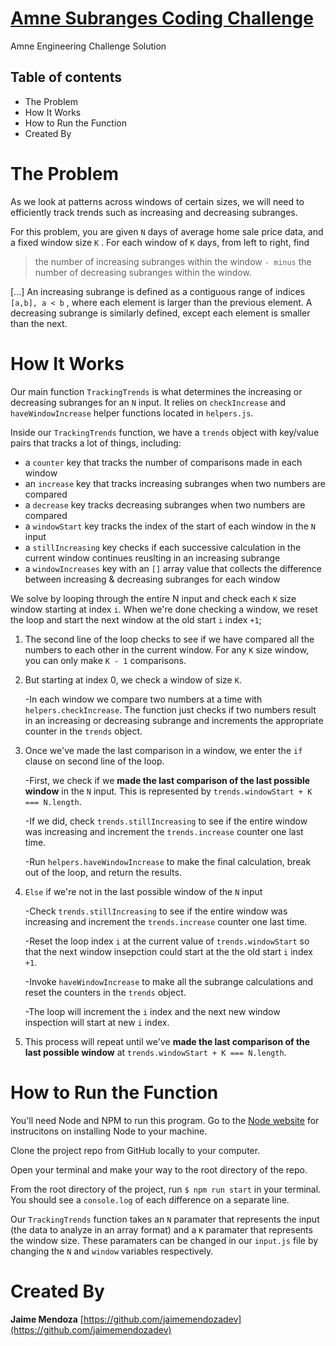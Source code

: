 # [Amne Subranges Coding Challenge]()
Amne Engineering Challenge Solution

## Table of contents

- The Problem
- How It Works
- How to Run the Function
- Created By


# The Problem

As we look at patterns across windows of certain sizes, we will need to efficiently track trends such as increasing and decreasing subranges.

For this problem, you are given `N` days of average home sale price data, and a fixed window size `K` . For each window of `K` days, from left to right, find 

> the number of increasing subranges within the window `- minus` the number of decreasing subranges within the window.

[...] An increasing subrange is defined as a contiguous range of indices `[a,b], a < b` , where each element is larger than the previous element. A decreasing subrange is similarly defined, except each element is smaller than the next.

# How It Works

Our main function `TrackingTrends` is what determines the increasing or decreasing subranges for an `N` input. It relies on `checkIncrease` and `haveWindowIncrease` helper functions located in `helpers.js`.

 Inside our `TrackingTrends` function, we have a `trends` object with key/value pairs that tracks a lot of things, including:
   - a `counter` key that tracks the number of comparisons made in each window
   - an `increase` key that tracks increasing subranges when two numbers are compared
   - a `decrease` key tracks decreasing subranges when two numbers are compared
   - a `windowStart` key tracks the index of the start of each window in the `N` input
   - a `stillIncreasing` key checks if each successive calculation in the current window continues reuslting in an increasing subrange
   - a `windowIncreases` key with an `[]` array value that collects the difference between increasing & decreasing subranges for each window



We solve by looping through the entire N input and check each `K` size window starting at index `i`. When we're done checking a window, we reset the loop and start the next window at the old start `i` index `+1`;  

1. The second line of the loop checks to see if we have compared all the numbers to each other in the current window. For any `K` size window, you can only make `K - 1` comparisons.

2. But starting at index 0, we check a window of size `K`.

   -In each window we compare two numbers at a time with `helpers.checkIncrease`. The function just checks if two numbers result in an increasing or decreasing subrange and increments the appropriate counter in the `trends` object.

3. Once we've made the last comparison in a window, we enter the `if` clause on second line of the loop.
  
   -First, we check if we <strong>made the last comparison of the last possible window</strong> in the `N` input. This is represented by `trends.windowStart + K === N.length`.
   
   -If we did, check `trends.stillIncreasing` to see if the entire window was increasing and increment the `trends.increase` counter one last time.
   
   -Run `helpers.haveWindowIncrease` to make the final calculation, break out of the loop, and return the results.
      
4. `Else` if we're not in the last possible window of the `N` input
   
   -Check `trends.stillIncreasing` to see if the entire window was increasing and increment the `trends.increase` counter one last time.
        
   -Reset the loop index `i` at the current value of `trends.windowStart` so that the next window insepction could start at the the old start `i` index `+1`.
  
   -Invoke `haveWindowIncrease` to make all the subrange calculations and reset the counters in the `trends` object.

   -The loop will increment the `i` index and the next new window inspection will start at new `i` index.

5. This process will repeat until we've <strong>made the last comparison of the last possible window</strong> at `trends.windowStart + K === N.length`.


# How to Run the Function

You'll need Node and NPM to run this program. Go to the [Node website](https://nodejs.org/en/download/) for instrucitons on installing Node to your machine.

Clone the project repo from GitHub locally to your computer.

Open your terminal and make your way to the root directory of the repo.

From the root directory of the project, run `$ npm run start` in your terminal. You should see a `console.log` of each difference on a separate line.

Our `TrackingTrends` function takes an `N` paramater that represents the input (the data to analyze in an array format) and a `K` paramater that represents the window size. These paramaters can be changed in our `input.js` file by changing the `N` and `window` variables respectively.


# Created By

**Jaime Mendoza**
[https://github.com/jaimemendozadev](https://github.com/jaimemendozadev)